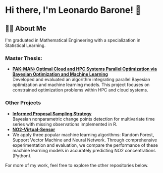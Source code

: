 # Hi there, I'm Leonardo Barone! 👋

## 👨‍💻 About Me
I'm graduated in Mathematical Engineering with a specialization in Statistical Learning.

### Master Thesis:
- **[PAK-MAN: Optimal Cloud and HPC Systems Parallel Optimization via Bayesian Optimization and Machine Learning](https://github.com/baroneleonardo/PAKMAN)**  
  Developed and evaluated an algorithm integrating parallel Bayesian optimization and machine learning models. This project focuses on constrained optimization problems within HPC and cloud systems.

### Other Projects
- **[Informed Proposal Sampling Strategy](https://github.com/baroneleonardo/Informed-proposal-sampling-strategy)**  
  Bayesian nonparametric change points detection for multivariate time series with missing observations implemented in R.
- **[NO2-Virtual-Sensor](https://github.com/baroneleonardo/NO2-Virtual-Sensor)**  
- We apply three popular machine learning algorithms: Random Forest, Support Vector Machine and Neural Network. Through comprehensive experimentation and evaluation, we compare the performance of these machine learning models in accurately predicting NO2 concentrations (Python).
  
For more of my work, feel free to explore the other repositories below.
